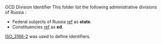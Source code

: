 OCD Division Identifier
This folder list the following administrative divisions of Russia :

* Federal subjects of Russia [ref](https://en.wikipedia.org/wiki/Federal_subjects_of_Russia#Types) as **state**.
* Constituencies [ref](http://www.deputat.club/districts) as **ed**.

[ISO_3166-2](https://en.wikipedia.org/wiki/ISO_3166-2:RU) was used to define identifiers.



